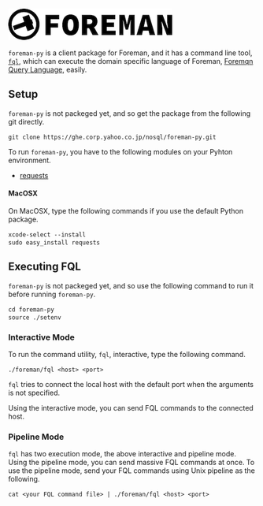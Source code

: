 ![foreman_logo](doc/img/icon.png)

`foreman-py` is a client package for Foreman, and it has a command line tool, [`fql`](./doc/fql.md), which can execute the domain specific language of Foreman, [Foremqn Query Language](https://ghe.corp.yahoo.co.jp/nosql/foreman-doc/blob/master/dsl.md), easily.

## Setup

`foreman-py` is not packeged yet, and so get the package from the following git directly.
```
git clone https://ghe.corp.yahoo.co.jp/nosql/foreman-py.git
```

To run `foreman-py`, you have to the following modules on your Pyhton environment.

- [requests](http://docs.python-requests.org/en/master/)

#### MacOSX

On MacOSX, type the following commands if you use the default Python package.

```
xcode-select --install
sudo easy_install requests
```

## Executing FQL

`foreman-py` is not packeged yet, and so use the following command to run it before running `foreman-py`.

```
cd foreman-py
source ./setenv
```

### Interactive Mode

To run the command utility, `fql`, interactive, type the following command.

```
./foreman/fql <host> <port>
```

`fql` tries to connect the local host with the default port when the arguments is not specified.

Using the interactive mode, you can send FQL commands to the connected host.

### Pipeline Mode

`fql` has two execution mode, the above interactive and pipeline mode.
Using the pipeline mode, you can send massive FQL commands at once.
To use the pipeline mode, send your FQL commands using Unix pipeline as the following.

```
cat <your FQL command file> | ./foreman/fql <host> <port>
```
